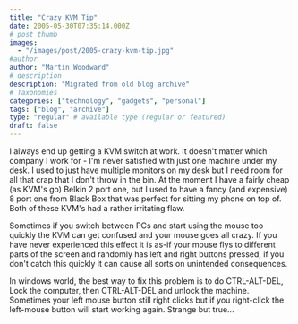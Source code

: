 ```yaml
---
title: "Crazy KVM Tip"
date: 2005-05-30T07:35:14.000Z
# post thumb
images:
  - "/images/post/2005-crazy-kvm-tip.jpg"
#author
author: "Martin Woodward"
# description
description: "Migrated from old blog archive"
# Taxonomies
categories: ["technology", "gadgets", "personal"]
tags: ["blog", "archive"]
type: "regular" # available type (regular or featured)
draft: false
---
```


I always end up getting a KVM switch at work. It doesn't matter which company I work for - I'm never satisfied with just one machine under my desk. I used to just have multiple monitors on my desk but I need room for all that crap that I don't throw in the bin. At the moment I have a fairly cheap (as KVM's go) Belkin 2 port one, but I used to have a fancy (and expensive) 8 port one from Black Box that was perfect for sitting my phone on top of. Both of these KVM's had a rather irritating flaw.

Sometimes if you switch between PCs and start using the mouse too quickly the KVM can get confused and your mouse goes all crazy. If you have never experienced this effect it is as-if your mouse flys to different parts of the screen and randomly has left and right buttons pressed, if you don't catch this quickly it can cause all sorts on unintended consequences.

In windows world, the best way to fix this problem is to do CTRL-ALT-DEL, Lock the computer, then CTRL-ALT-DEL and unlock the machine. Sometimes your left mouse button still right clicks but if you right-click the left-mouse button will start working again. Strange but true...
